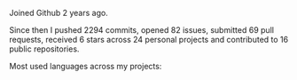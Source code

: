 Joined Github 2 years ago.

Since then I pushed 2294 commits, opened 82 issues, submitted 69 pull requests, received 6 stars across 24 personal projects and contributed to 16 public repositories.

Most used languages across my projects:

                